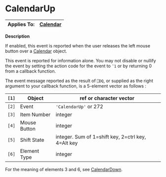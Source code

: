




<h1 class="heading"><span class="name">CalendarUp</span></h1>

| Applies To: | [Calendar](../a-z/calendar.md) |
| --- | ---  |


**Description**


If enabled, this event is reported when the user releases the left mouse
button over a [Calendar](../a-z/calendar.md) object.


This event is reported for information alone. You may not disable or nullify
the event by setting the action code for the event to `¯1` or by returning 0 from a callback function.


The event message reported as the result of `⎕DQ`,
or supplied as the right argument to your callback function, is a 5-element
vector as follows :


| `[1]` | Object | ref or character vector |
| --- | --- | ---  |
| `[2]` | Event | `'CalendarUp'` or 272 |
| `[3]` | Item Number | integer |
| `[4]` | Mouse Button | integer |
| `[5]` | Shift State | integer. Sum of 1=shift key, 2=ctrl key, 4=Alt key |
| `[6]` | Element Type | integer |


For the meaning of elements 3 and 6, see [CalendarDown](../a-z/calendardown.md).



